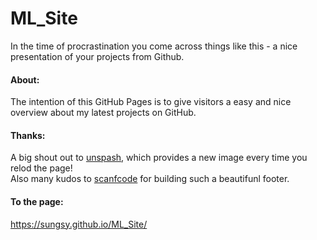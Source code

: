 # ML_Site

In the time of procrastination you come across things like this - a nice presentation of your projects from Github.

#### About:
The intention of this GitHub Pages is to give visitors a easy and nice overview about my latest projects on GitHub.


#### Thanks:
A big shout out to [unspash](https://source.unsplash.com/), which provides a new image every time you relod the page!  
Also many kudos to [scanfcode](https://codepen.io/scanfcode/pen/MEZPNd) for building such a beautifunl footer.

#### To the page:
https://sungsy.github.io/ML_Site/
